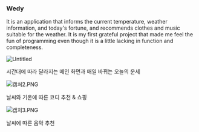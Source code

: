 ### Wedy
It is an application that informs the current temperature, weather information, and today's fortune, and recommends clothes and music suitable for the weather. It is my first grateful project that made me feel the fun of programming even though it is a little lacking in function and completeness.


![Untitled](https://s3-us-west-2.amazonaws.com/secure.notion-static.com/2d80b7ec-7013-4843-a36d-9611441df262/Untitled.png)

시간대에 따라 달라지는 메인 화면과 매일 바뀌는 오늘의 운세

![캡처2.PNG](https://s3-us-west-2.amazonaws.com/secure.notion-static.com/32d5d862-53df-4988-9564-e28353ec08d1/캡처2.png)

날씨와 기온에 따른 코디 추천 & 쇼핑

![캡처3.PNG](https://s3-us-west-2.amazonaws.com/secure.notion-static.com/eb3b6409-4fec-4b30-8192-327790f1695f/캡처3.png)

날씨에 따른 음악 추천

